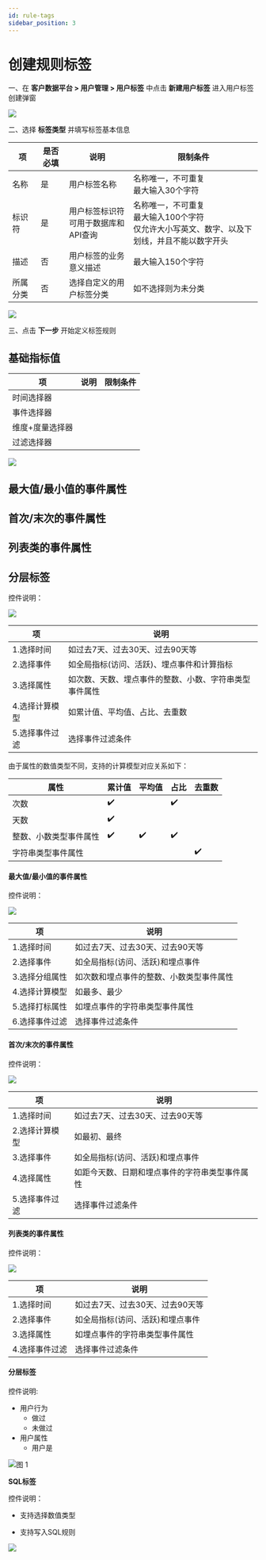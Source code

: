 ```yaml
---
id: rule-tags
sidebar_position: 3
---
```


# 创建规则标签

一、在 **客户数据平台 > 用户管理 > 用户标签** 中点击 **新建用户标签** 进入用户标签创建弹窗

![](/img/用户标签-选择标签类型.png)

二、选择 **标签类型** 并填写标签基本信息

| 项 | 是否必填 | 说明 | 限制条件 |
| -- | -- | -- | -- |
| 名称 | 是 |用户标签名称 | 名称唯一，不可重复<br/>最大输入30个字符 |
| 标识符 | 是 | 用户标签标识符<br/>可用于数据库和API查询 | 名称唯一，不可重复<br/>最大输入100个字符<br/>仅允许大小写英文、数字、以及下划线，并且不能以数字开头 |
| 描述 | 否 | 用户标签的业务意义描述 | 最大输入150个字符 |
| 所属分类 | 否 | 选择自定义的用户标签分类 | 如不选择则为未分类 |

![](/img/用户标签-基本信息.png)

三、点击 **下一步** 开始定义标签规则

## 基础指标值[](#ji-chu-zhi-biao-zhi)

| 项   | 说明  | 限制条件 |
| -- | -- | -- |
| 时间选择器 |  |  |
| 事件选择器 | | |
| 维度+度量选择器 | ||
| 过滤选择器 | | |

![](/img/用户标签-基础指标值.png)

## 最大值/最小值的事件属性[](#zui-da-zhi-zui-xiao-zhi-de-shi-jian-shu-xing)


## 首次/末次的事件属性[](#shou-ci-mo-ci-de-shi-jian-shu-xing)


## 列表类的事件属性[](#lie-biao-lei-de-shi-jian-shu-xing)


## 分层标签[](#fen-ceng-biao-qian)







控件说明：

![](https://gblobscdn.gitbook.com/assets%2F-M2qbZInaXgdm8kkNosp%2F-MaWT8g4phN_UqWQQthL%2F-MaX7r5FZlB_gIjpWI8V%2Fimage.png?alt=media&token=e75280d8-3ff0-4ff6-aa7a-86cac573c9d9)

| 项   | 说明  |
| --- | --- |
| 1.选择时间 | 如过去7天、过去30天、过去90天等 |
| 2.选择事件 | 如全局指标(访问、活跃)、埋点事件和计算指标 |
| 3.选择属性 | 如次数、天数、埋点事件的整数、小数、字符串类型事件属性 |
| 4.选择计算模型 | 如累计值、平均值、占比、去重数 |
| 5.选择事件过滤 | 选择事件过滤条件 |

由于属性的数值类型不同，支持的计算模型对应关系如下：

| 属性  | 累计值 | 平均值 | 占比  | 去重数 |
| --- | --- | --- | --- | --- |
| 次数  | ✔️  | ​   | ✔️  | ​   |
| 天数  | ✔️  | ​   | ​   | ​   |
| 整数、小数类型事件属性 | ✔️  | ✔️  | ✔️  | ​   |
| 字符串类型事件属性 | ​   | ​   | ​   | ✔️  |


#### 最大值/最小值的事件属性[](#zui-da-zhi-zui-xiao-zhi-de-shi-jian-shu-xing-1)

控件说明：

![](https://gblobscdn.gitbook.com/assets%2F-M2qbZInaXgdm8kkNosp%2F-MaX8gmlITGn2zTUPjta%2F-MaX955wpjSxFGygI76a%2Fimage.png?alt=media&token=8fbc6d27-1014-4ca2-8649-3cd9daeaa64e)

| 项   | 说明  |
| --- | --- |
| 1.选择时间 | 如过去7天、过去30天、过去90天等 |
| 2.选择事件 | 如全局指标(访问、活跃)和埋点事件 |
| 3.选择分组属性 | 如次数和埋点事件的整数、小数类型事件属性 |
| 4.选择计算模型 | 如最多、最少 |
| 5.选择打标属性 | 如埋点事件的字符串类型事件属性 |
| 6.选择事件过滤 | 选择事件过滤条件 |


#### 首次/末次的事件属性[](#shou-ci-mo-ci-de-shi-jian-shu-xing-1)

控件说明：

![](https://gblobscdn.gitbook.com/assets%2F-M2qbZInaXgdm8kkNosp%2F-MaX9FEkMV4TtU-ccU95%2F-MaX9iiMNQsxpX2ETO5e%2Fimage.png?alt=media&token=291e868d-4faa-4109-b910-f6711c2a890c)

| 项   | 说明  |
| --- | --- |
| 1.选择时间 | 如过去7天、过去30天、过去90天等 |
| 2.选择计算模型 | 如最初、最终 |
| 3.选择事件 | 如全局指标(访问、活跃)和埋点事件 |
| 4.选择属性 | 如距今天数、日期和埋点事件的字符串类型事件属性 |
| 5.选择事件过滤 | 选择事件过滤条件 |


#### 列表类的事件属性[](#lie-biao-lei-de-shi-jian-shu-xing-1)

控件说明：

![](https://gblobscdn.gitbook.com/assets%2F-M2qbZInaXgdm8kkNosp%2F-MaXAPPPHyRVJTXO1Z3e%2F-MaXAllgogkiDLxjhel7%2Fimage.png?alt=media&token=55832063-b163-4e10-9543-6a4bce4ac464)

| 项   | 说明  |
| --- | --- |
| 1.选择时间 | 如过去7天、过去30天、过去90天等 |
| 2.选择事件 | 如全局指标(访问、活跃)和埋点事件 |
| 3.选择属性 | 如埋点事件的字符串类型事件属性 |
| 4.选择事件过滤 | 选择事件过滤条件 |


#### 分层标签[](#fen-ceng-biao-qian-1)

控件说明:
* 用户行为
    * 做过
    * 未做过
* 用户属性
    * 用户是


![图 1](/img/9a3fa2b94ae53b6f3c33f6ae3090d485e8e318b2ec6fc83369305adf19bdb903_pic_1639999256652_2021-12-20.png)  


**SQL标签**

控件说明：‌

* 支持选择数值类型
    
* 支持写入SQL规则
    
![](https://gblobscdn.gitbook.com/assets%2F-M2qbZInaXgdm8kkNosp%2F-MiQNGh3wdzlC8uur13S%2F-MiQObm0w2zbwDsZsT_e%2Fimage.png?alt=media&token=37910440-3c54-4a19-b1a8-192d882e4eb5)
